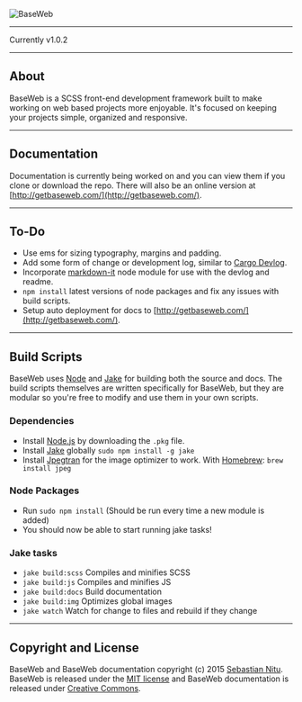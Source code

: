![BaseWeb](http://f.cl.ly/items/201U3Y1g0c2M1u1Z3i0n/baseweb-banner.png "BaseWeb — A fresh front-end development framework.")

---

Currently v1.0.2

---

## About
BaseWeb is a SCSS front-end development framework built to make working on web based projects more enjoyable. It&#39;s focused on keeping your projects simple, organized and responsive.

---

## Documentation
Documentation is currently being worked on and you can view them if you clone or download the repo. There will also be an online version at [http://getbaseweb.com/](http://getbaseweb.com/).

---

## To-Do

* Use ems for sizing typography, margins and padding.
* Add some form of change or development log, similar to [Cargo Devlog](http://cargocollective.com/devlog).
* Incorporate [markdown-it](https://www.npmjs.com/package/markdown-it) node module for use with the devlog and readme.
* `npm install` latest versions of node packages and fix any issues with build scripts.
* Setup auto deployment for docs to [http://getbaseweb.com/](http://getbaseweb.com/).

---

## Build Scripts

BaseWeb uses [Node](https://nodejs.org/) and [Jake](http://jakejs.com/) for building both the source and docs. The build scripts themselves are written specifically for BaseWeb, but they are modular so you're free to modify and use them in your own scripts.

### Dependencies

* Install [Node.js](http://nodejs.org/) by downloading the `.pkg` file.
* Install [Jake](https://github.com/mde/jake) globally `sudo npm install -g jake`
* Install [Jpegtran](http://jpegclub.org/jpegtran/) for the image optimizer to work. With [Homebrew](http://brew.sh/): `brew install jpeg`

### Node Packages

* Run `sudo npm install` (Should be run every time a new module is added)
* You should now be able to start running jake tasks!

### Jake tasks

* `jake build:scss`   Compiles and minifies SCSS
* `jake build:js`     Compiles and minifies JS
* `jake build:docs`   Build documentation
* `jake build:img`    Optimizes global images
* `jake watch`        Watch for change to files and rebuild if they change

---

## Copyright and License

BaseWeb and BaseWeb documentation copyright (c) 2015 [Sebastian Nitu](http://sebnitu.com). BaseWeb is released under the [MIT license](https://github.com/sebnitu/BaseWeb/blob/master/LICENSE) and BaseWeb documentation is released under [Creative Commons](https://github.com/sebnitu/BaseWeb/blob/master/docs/LICENSE).